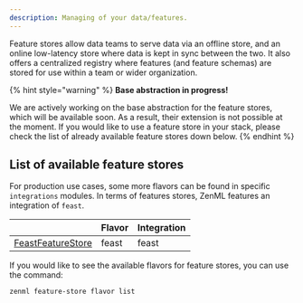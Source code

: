 ```yaml
---
description: Managing of your data/features.
---
```


Feature stores allow data teams to serve data via an offline store, and an 
online low-latency store where data is kept in sync between the two. It also 
offers a centralized registry where features (and feature schemas) are stored 
for use within a team or wider organization.

{% hint style="warning" %}
**Base abstraction in progress!**

We are actively working on the base abstraction for the feature stores, which 
will be available soon. As a result, their extension is not possible at the 
moment. If you would like to use a feature store in your stack, please check 
the list of already available feature stores down below.
{% endhint %}

## List of available feature stores

For production use cases, some more flavors can be found in specific 
`integrations` modules. In terms of features stores, ZenML features an 
integration of `feast`.

|                                                                                                                                                           | Flavor | Integration |
|-----------------------------------------------------------------------------------------------------------------------------------------------------------|--------|-------------|
| [FeastFeatureStore](https://apidocs.zenml.io/latest/api_docs/integrations/#zenml.integrations.feast.feature_stores.feast_feature_store.FeastFeatureStore) | feast  | feast       |

If you would like to see the available flavors for feature stores, you can 
use the command:

```shell
zenml feature-store flavor list
```
